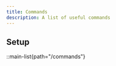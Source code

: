 ```yaml
---
title: Commands
description: A list of useful commands
---
```


## Setup
::main-list{path="/commands"}
